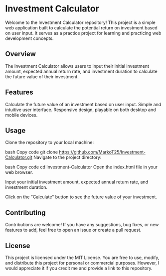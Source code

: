 
# Investment Calculator

Welcome to the Investment Calculator repository! This project is a simple web application built to calculate the potential return on investment based on user input. It serves as a practice project for learning and practicing web development concepts.

## Overview

The Investment Calculator allows users to input their initial investment amount, expected annual return rate, and investment duration to calculate the future value of their investment.
## Features

Calculate the future value of an investment based on user input.
Simple and intuitive user interface.
Responsive design, playable on both desktop and mobile devices.
## Usage

Clone the repository to your local machine:

bash
Copy code
git clone https://github.com/MarkoT25/Investment-Calculator.git
Navigate to the project directory:

bash
Copy code
cd Investment-Calculator
Open the index.html file in your web browser.

Input your initial investment amount, expected annual return rate, and investment duration.

Click on the "Calculate" button to see the future value of your investment.
## Contributing

Contributions are welcome! If you have any suggestions, bug fixes, or new features to add, feel free to open an issue or create a pull request.
## License

This project is licensed under the MIT License. You are free to use, modify, and distribute this project for personal or commercial purposes. However, I would appreciate it if you credit me and provide a link to this repository.